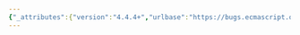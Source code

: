 ```yaml
---
{"_attributes":{"version":"4.4.4+","urlbase":"https://bugs.ecmascript.org/","maintainer":"dherman@mozilla.com"},"bug":{"bug_id":3621,"creation_ts":"2015-01-23 14:09:00 -0800","short_desc":"9.4.5.7 [[OwnPropertyKeys]]: Step 5 not needed","delta_ts":"2015-02-02 18:39:01 -0800","product":"Draft for 6th Edition","component":"technical issue","version":"Rev 31: January 15, 2015 Draft","rep_platform":"All","op_sys":"All","bug_status":"RESOLVED","resolution":"FIXED","priority":"Normal","bug_severity":"normal","everconfirmed":true,"reporter":{"uid":"andrebargull","name":"André Bargull"},"assigned_to":{"uid":"allen","name":"Allen Wirfs-Brock"},"long_desc":[{"commentid":11632,"comment_count":0,"who":{"uid":"andrebargull","name":"André Bargull"},"bug_when":"2015-01-23 14:09:36 -0800","thetext":"9.4.5.7 [[OwnPropertyKeys]] ()\n\nStep 5 is not needed, integer indexed object never have own integer indexed properties apart from the integer properties in the range [0, [[ArrayLength]] [. Change to assert?"},{"commentid":11703,"comment_count":1,"who":{"uid":"allen","name":"Allen Wirfs-Brock"},"bug_when":"2015-01-23 17:00:26 -0800","thetext":"fixed in rev32 editor's draft"},{"commentid":12021,"comment_count":2,"who":{"uid":"allen","name":"Allen Wirfs-Brock"},"bug_when":"2015-02-02 18:39:01 -0800","thetext":"fixed in rev32 draft"}]}}
---
```

